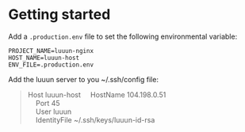 # Getting started
Add a `.production.env` file to set the following environmental variable:

`PROJECT_NAME=luuun-nginx`  
`HOST_NAME=luuun-host`  
`ENV_FILE=.production.env`  

Add the luuun server to you ~/.ssh/config file:

>Host luuun-host
>&nbsp;&nbsp;&nbsp;&nbsp;HostName 104.198.0.51  
>&nbsp;&nbsp;&nbsp;&nbsp;Port 45  
>&nbsp;&nbsp;&nbsp;&nbsp;User luuun  
>&nbsp;&nbsp;&nbsp;&nbsp;IdentityFile ~/.ssh/keys/luuun-id-rsa